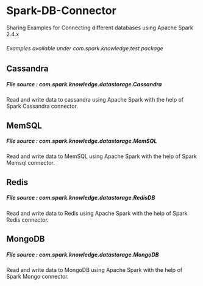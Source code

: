 # Spark-DB-Connector

Sharing Examples for Connecting different databases using Apache Spark 2.4.x

###### Examples available under com.spark.knowledge.test package

## Cassandra
##### File source : com.spark.knowledge.datastorage.Cassandra

Read and write data to cassandra using Apache Spark with the help of Spark Cassandra connector.

## MemSQL
##### File source : com.spark.knowledge.datastorage.MemSQL

Read and write data to MemSQL using Apache Spark with the help of Spark Memsql connector.

## Redis
##### File source : com.spark.knowledge.datastorage.RedisDB

Read and write data to Redis using Apache Spark with the help of Spark Redis connector.

## MongoDB
##### File source : com.spark.knowledge.datastorage.MongoDB

Read and write data to MongoDB using Apache Spark with the help of Spark Mongo connector.

